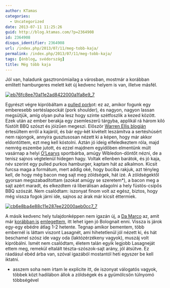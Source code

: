 ```yaml
---
author: KTamas
categories:
  - Uncategorized
date: 2013-07-11 11:25:26
guid: http://blog.ktamas.com/?p=2364908
id: 2364908
disqus_identifier: 2364908
url: /index.php/2013/07/11/meg-tobb-kaja/
permalink: /index.php/2013/07/11/meg-tobb-kaja/
tags: [énblog, svédország]
title: Még több kaja
---
```


Jól van, haladunk gasztronómiailag a városban, mostmár a korábban említett hamburgeres melett két új kedvenc helyem is van, illetve másfél.

[<img src="/wp-content/uploads/2013/07/eb76fc8ee70a11e2ad8422000a1fa8e9_7.jpg" alt="eb76fc8ee70a11e2ad8422000a1fa8e9_7" width="612" height="612" class="aligncenter size-full wp-image-2364910" srcset="/wp-content/uploads/2013/07/eb76fc8ee70a11e2ad8422000a1fa8e9_7.jpg 612w, /wp-content/uploads/2013/07/eb76fc8ee70a11e2ad8422000a1fa8e9_7-150x150.jpg 150w, /wp-content/uploads/2013/07/eb76fc8ee70a11e2ad8422000a1fa8e9_7-300x300.jpg 300w" sizes="(max-width: 612px) 100vw, 612px" />](/wp-content/uploads/2013/07/eb76fc8ee70a11e2ad8422000a1fa8e9_7.jpg)

Egyrészt végre kipróbáltam a [pulled pork](http://en.wikipedia.org/wiki/Pulled_pork)ot: ez az, amikor fogunk egy emberesebb sertéslapockát (pork shoulder), és nagyon, nagyon lassan megsütjük, amíg olyan puha lesz hogy szinte szétfoszlik a kezed között. Ezek után az ember berakja egy zsemleszerű tárgyba, applikál rá három kiló füstölt BBQ szószt és jóízűen megeszi. Először [Warren Ellis blogján](http://www.warrenellis.com/?p=14453) értesültem erről a kajáról, és bár egy-két kivételt leszámítva a sertéshúsért nem rajongok, annyira gusztusosan nézett ki a képen, hogy már akkor eldontöttem, ezt meg kell kóstolni. Aztán jó ideig elfeledkeztem róla, majd nemrég eszembe jutott, és ezzel majdnem egyidőben elmentünk múlt vasárnap a helyi [O&#8217;Learys](http://www.olearys.se/Default.aspx?ArticleID=3226&UnitID=5) sportbárba, amúgy Wibledon-döntőt nézni, de a tenisz sajnos végtelenül hidegen hagy. Voltak ellenben barátok, és jó kaja, név szerint egy pulled purkos hamburger, kaptam hát az alkalmon. Kicsit furcsa maga a formátum, mert addig oké, hogy buciba rakjuk, azt tényleg kell, de hogy még bacon meg sajt meg zöldségek, hát izé. A zöldségektől gyorsan megszabadítottam (azokat amúgy se szeretem*), a bacon meg a sajt azért maradt, és elkezdtem rá liberálisan adagolni a hely füstös-csípős BBQ szószát. Nem csalódtam: iszonyat finom volt az egész, biztos, hogy még vissza fogok járni ide, sajnos az árak már kicsit éttermiek.

[<img src="/wp-content/uploads/2013/07/cb6e8ba4e88c11e287ee22000aeb0cc7_7.jpg" alt="cb6e8ba4e88c11e287ee22000aeb0cc7_7" width="612" height="612" class="aligncenter size-full wp-image-2364911" srcset="/wp-content/uploads/2013/07/cb6e8ba4e88c11e287ee22000aeb0cc7_7.jpg 612w, /wp-content/uploads/2013/07/cb6e8ba4e88c11e287ee22000aeb0cc7_7-150x150.jpg 150w, /wp-content/uploads/2013/07/cb6e8ba4e88c11e287ee22000aeb0cc7_7-300x300.jpg 300w" sizes="(max-width: 612px) 100vw, 612px" />](/wp-content/uploads/2013/07/cb6e8ba4e88c11e287ee22000aeb0cc7_7.jpg)

A másik kedvenc hely tulajdonképpen nem igazán új, a [Da Marco](http://www.damarco.se/) az, amit már [korábban is](http://blog.ktamas.com/index.php/2013/03/02/szombat-draft/) [emlegettem](http://blog.ktamas.com/index.php/2013/02/12/munkaretreat-kedd/), itt lehet igen jó Bolognait enni. Vissza is járok egy-egy ebédre átlag 1-2 hetente. Tegnap amikor bementem, több embernél is láttam viszont Lasagnét, ami hihetetlenül jól nézett ki, és hát beschamel szósz ide vagy oda (laktózérzékeny vagyok), muszáj volt kipróbálni. Ismét nem csalódtam, életem talán egyik legjobb Lasagneját ettem meg, remekül eltalált tészta-szószok-sajt arány, jól átsütve. Ez ráadásul ebéd árba van, szóval igazából mostantól heti egyszer be kell iktatni.

* asszem soha nem írtam le explicite itt, de iszonyat válogatós vagyok, többek közt hadilábon állok a zöldségek és a gyümölcsön túlnyomó többségével

